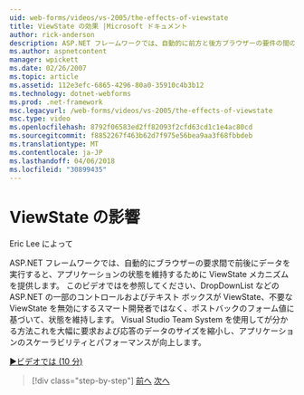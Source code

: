 ```yaml
---
uid: web-forms/videos/vs-2005/the-effects-of-viewstate
title: ViewState の効果 |Microsoft ドキュメント
author: rick-anderson
description: ASP.NET フレームワークでは、自動的に前方と後方ブラウザーの要件の間のデータを実行すると、アプリケーションの状態を維持するために ViewState メカニズムを提供しています.
ms.author: aspnetcontent
manager: wpickett
ms.date: 02/26/2007
ms.topic: article
ms.assetid: 112e3efc-6865-4296-80a0-35910c4b3b12
ms.technology: dotnet-webforms
ms.prod: .net-framework
msc.legacyurl: /web-forms/videos/vs-2005/the-effects-of-viewstate
msc.type: video
ms.openlocfilehash: 8792f06583ed2ff82093f2cfd63cd1c1e4ac80cd
ms.sourcegitcommit: f8852267f463b62d7f975e56bea9aa3f68fbbdeb
ms.translationtype: MT
ms.contentlocale: ja-JP
ms.lasthandoff: 04/06/2018
ms.locfileid: "30899435"
---
```

<a name="the-effects-of-viewstate"></a>ViewState の影響
====================
Eric Lee によって

ASP.NET フレームワークでは、自動的にブラウザーの要求間で前後にデータを実行すると、アプリケーションの状態を維持するために ViewState メカニズムを提供します。 このビデオではを参照してください、DropDownList などの ASP.NET の一部のコントロールおよびテキスト ボックスが ViewState、不要な ViewState を無効にするスマート開発者ではなく、ポストバックのフォーム値に基づいて、状態を維持します。 Visual Studio Team System を使用してが分かる方法これを大幅に要求および応答のデータのサイズを縮小し、アプリケーションのスケーラビリティとパフォーマンスが向上します。

[&#9654;ビデオでは (10 分)](https://channel9.msdn.com/Blogs/ASP-NET-Site-Videos/the-effects-of-viewstate)

> [!div class="step-by-step"]
> [前へ](using-the-load-test-agent.md)
> [次へ](how-do-i-integrate-defect-tracking-with-testing.md)
